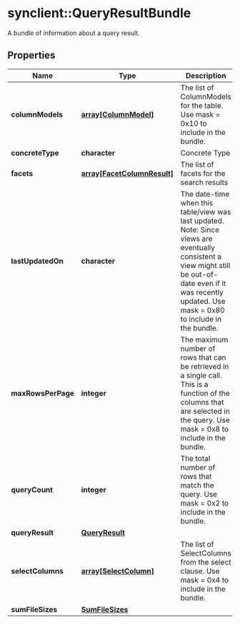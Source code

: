 # synclient::QueryResultBundle

A bundle of information about a query result.
## Properties
Name | Type | Description | Notes
------------ | ------------- | ------------- | -------------
**columnModels** | [**array[ColumnModel]**](ColumnModel.md) | The list of ColumnModels for the table. Use mask &#x3D; 0x10 to include in the bundle. | [optional] 
**concreteType** | **character** | Concrete Type | [optional] 
**facets** | [**array[FacetColumnResult]**](FacetColumnResult.md) | The list of facets for the search results | [optional] 
**lastUpdatedOn** | **character** | The date-time when this table/view was last updated. Note: Since views are eventually consistent a view might still be out-of-date even if it was recently updated. Use mask &#x3D; 0x80 to include in the bundle.  | [optional] 
**maxRowsPerPage** | **integer** | The maximum number of rows that can be retrieved in a single call. This is a function of the columns that are selected in the query. Use mask &#x3D; 0x8 to include in the bundle. | [optional] 
**queryCount** | **integer** | The total number of rows that match the query. Use mask &#x3D; 0x2 to include in the bundle. | [optional] 
**queryResult** | [**QueryResult**](QueryResult.md) |  | [optional] 
**selectColumns** | [**array[SelectColumn]**](SelectColumn.md) | The list of SelectColumns from the select clause. Use mask &#x3D; 0x4 to include in the bundle. | [optional] 
**sumFileSizes** | [**SumFileSizes**](SumFileSizes.md) |  | [optional] 


